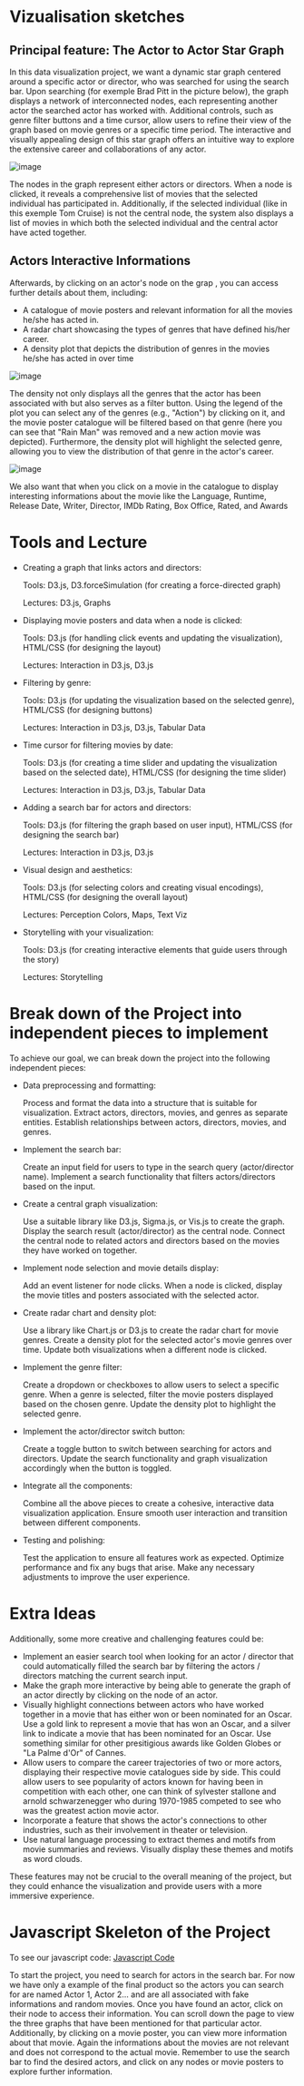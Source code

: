# Vizualisation sketches
## Principal feature: The Actor to Actor Star Graph
In this data visualization project, we want a dynamic star graph centered around a specific actor or director, who was searched for using the search bar. 
Upon searching (for exemple Brad Pitt in the picture below), the graph displays a network of interconnected nodes, each representing another actor the searched actor has worked with. Additional controls, such as genre filter buttons and a time cursor, allow users to refine their view of the graph based on movie genres or a specific time period. The interactive and visually appealing design of this star graph offers an intuitive way to explore the extensive career and collaborations of any actor.

    
![image](https://user-images.githubusercontent.com/61150130/234244159-8c7fad11-1dda-4616-92a0-cc52cd813132.png)
    
The nodes in the graph represent either actors or directors. When a node is clicked, it reveals a comprehensive list of movies that the selected individual has participated in. Additionally, if the selected individual (like in this exemple Tom Cruise) is not the central node, the system also displays a list of movies in which both the selected individual and the central actor have acted together. 

## Actors Interactive Informations

Afterwards, by clicking on an actor's node on the grap , you can access further details about them, including:

- A catalogue of movie posters and relevant information for all the movies he/she has acted in.
- A radar chart showcasing the types of genres that have defined his/her career.
- A density plot that depicts the distribution of genres in the movies he/she has acted in over time
    
![image](https://user-images.githubusercontent.com/61150130/234244230-2b6752bb-3a6f-49dc-9b45-fab073e90ebe.png)
   
The density not only displays all the genres that the actor has been associated with but also serves as a filter button. Using the legend of the plot you can select any of the genres (e.g., "Action") by clicking on it, and the movie poster catalogue will be filtered based on that genre (here you can see that "Rain Man" was removed and a new action movie was depicted). Furthermore, the density plot will highlight the selected genre, allowing you to view the distribution of that genre in the actor's career.
   
![image](https://user-images.githubusercontent.com/61150130/234244297-c293c240-cb87-4093-bcfc-81ba3674b629.png)
     
We also want that when you click on a movie in the catalogue to display interesting informations about the movie like the Language, Runtime, Release Date, Writer, Director, IMDb Rating, Box Office, Rated, and Awards

# Tools and Lecture 
- Creating a graph that links actors and directors:

    Tools: D3.js, D3.forceSimulation (for creating a force-directed graph)
    
    Lectures: D3.js, Graphs
  
- Displaying movie posters and data when a node is clicked:

    Tools: D3.js (for handling click events and updating the visualization), HTML/CSS (for designing the layout)
    
    Lectures: Interaction in D3.js, D3.js

- Filtering by genre:

    Tools: D3.js (for updating the visualization based on the selected genre), HTML/CSS (for designing buttons)
    
    Lectures: Interaction in D3.js, D3.js, Tabular Data

- Time cursor for filtering movies by date:

    Tools: D3.js (for creating a time slider and updating the visualization based on the selected date), HTML/CSS (for designing the time slider)
    
    Lectures: Interaction in D3.js, D3.js, Tabular Data

- Adding a search bar for actors and directors:

    Tools: D3.js (for filtering the graph based on user input), HTML/CSS (for designing the search bar)
    
    Lectures: Interaction in D3.js, D3.js

- Visual design and aesthetics:

    Tools: D3.js (for selecting colors and creating visual encodings), HTML/CSS (for designing the overall layout)
    
    Lectures: Perception Colors, Maps, Text Viz

- Storytelling with your visualization:

    Tools: D3.js (for creating interactive elements that guide users through the story)
    
    Lectures: Storytelling

# Break down of the Project into independent pieces to implement

To achieve our goal, we can break down the project into the following independent pieces:

- Data preprocessing and formatting:

    Process and format the data into a structure that is suitable for visualization.
    Extract actors, directors, movies, and genres as separate entities.
    Establish relationships between actors, directors, movies, and genres.

- Implement the search bar:

    Create an input field for users to type in the search query (actor/director name).
    Implement a search functionality that filters actors/directors based on the input.


- Create a central graph visualization:

    Use a suitable library like D3.js, Sigma.js, or Vis.js to create the graph.
    Display the search result (actor/director) as the central node.
    Connect the central node to related actors and directors based on the movies they have worked on together.


- Implement node selection and movie details display:

    Add an event listener for node clicks.
    When a node is clicked, display the movie titles and posters associated with the selected actor.


- Create radar chart and density plot:

    Use a library like Chart.js or D3.js to create the radar chart for movie genres.
    Create a density plot for the selected actor's movie genres over time.
    Update both visualizations when a different node is clicked.


- Implement the genre filter:

    Create a dropdown or checkboxes to allow users to select a specific genre.
    When a genre is selected, filter the movie posters displayed based on the chosen genre.
    Update the density plot to highlight the selected genre.


- Implement the actor/director switch button:

    Create a toggle button to switch between searching for actors and directors.
    Update the search functionality and graph visualization accordingly when the button is toggled.


- Integrate all the components:

    Combine all the above pieces to create a cohesive, interactive data visualization application.
    Ensure smooth user interaction and transition between different components.


- Testing and polishing:

    Test the application to ensure all features work as expected.
    Optimize performance and fix any bugs that arise.
    Make any necessary adjustments to improve the user experience.


 # Extra Ideas
  
Additionally, some more creative and challenging features could be:
  
- Implement an easier search tool when looking for an actor / director that could automatically filled the search bar by filtering the actors / directors matching the current search input.
- Make the graph more interactive by being able to generate the graph of an actor directly by clicking on the node of an actor.
- Visually highlight connections between actors who have worked together in a movie that has either won or been nominated for an Oscar.
Use a gold link to represent a movie that has won an Oscar, and a silver link to indicate a movie that has been nominated for an Oscar.
Use something similar for other presitigious awards like Golden Globes or "La Palme d'Or" of Cannes.
- Allow users to compare the career trajectories of two or more actors, displaying their respective movie catalogues side by side. This could allow users to see popularity of actors known for having been in competition with each other, one can think of sylvester stallone and arnold schwarzenegger who during 1970-1985 competed to see who was the greatest action movie actor. 
- Incorporate a feature that shows the actor's connections to other industries, such as their involvement in theater or television.
- Use natural language processing to extract themes and motifs from movie summaries and reviews.
Visually display these themes and motifs as word clouds.

These features may not be crucial to the overall meaning of the project, but they could enhance the visualization and provide users with a more immersive experience.

# Javascript Skeleton of the Project

To see our javascript code: [Javascript Code](https://github.com/com-480-data-visualization/project-2023-ak_team/blob/master/Milestone2_js)

To start the project, you need to search for actors in the search bar. For now we have only a example of the final product so the actors you can search for are named Actor 1, Actor 2... and are all associated with fake informations and random movies. Once you have found an actor, click on their node to access their information. You can scroll down the page to view the three graphs that have been mentioned for that particular actor. Additionally, by clicking on a movie poster, you can view more information about that movie. Again the informations about the movies are not relevant and does not correspond to the actual movie. Remember to use the search bar to find the desired actors, and click on any nodes or movie posters to explore further information.
